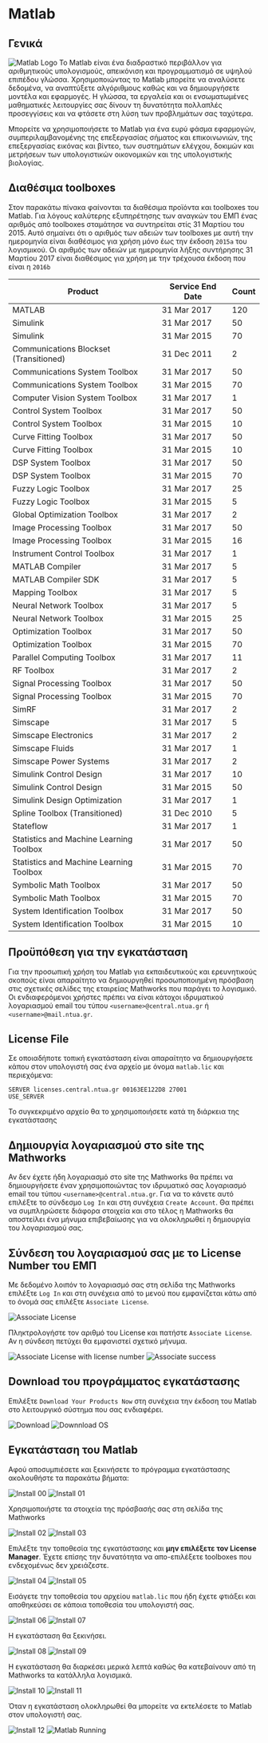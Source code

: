 Matlab
======

Γενικά
------

![Matlab Logo](img/matlab/matlablogo.jpg)
Το Matlab είναι ένα διαδραστικό περιβάλλον για αριθμητικούς υπολογισμούς,
απεικόνιση και προγραμματισμό σε υψηλού επιπέδου γλώσσα. Χρησιμοποιώντας το
Matlab μπορείτε να αναλύσετε δεδομένα, να αναπτύξετε αλγόριθμους καθώς και να
δημιουργήσετε μοντέλα και εφαρμογές. Η γλώσσα, τα εργαλεία και οι ενσωματωμένες
μαθηματικές λειτουργίες σας δίνουν τη δυνατότητα πολλαπλές προσεγγίσεις και να
φτάσετε στη λύση των προβλημάτων σας ταχύτερα.

Μπορείτε να χρησιμοποιήσετε το Matlab για ένα ευρύ φάσμα εφαρμογών,
συμπεριλαμβανομένης της επεξεργασίας σήματος και επικοινωνιών, της επεξεργασίας
εικόνας και βίντεο, των συστημάτων ελέγχου, δοκιμών και μετρήσεων των
υπολογιστικών οικονομικών και της υπολογιστικής βιολογίας.

Διαθέσιμα toolboxes
-------------------

Στον παρακάτω πίνακα φαίνονται τα διαθέσιμα προϊόντα και toolboxes του Matlab.
Για λόγους καλύτερης εξυπηρέτησης των αναγκών του ΕΜΠ ένας αριθμός από
toolboxes σταμάτησε να συντηρείται στίς 31 Μαρτίου του 2015. Αυτό σημαίνει ότι ο
αριθμός των αδειών των toolboxes με αυτή την ημερομηνία είναι διαθέσιμος για
χρήση μόνο έως την έκδοση `2015a` του λογισμικού. Οι αριθμός των αδειών με
ημερομηνία λήξης συντήρησης 31 Μαρτίου 2017 είναι διαθέσιμος για χρήση με την
τρέχουσα έκδοση που είναι η `2016b`

|Product|Service End Date|Count|
|-------|----------------|-----|
|MATLAB|31 Mar 2017|120|
|Simulink|31 Mar 2017|50|
|Simulink|31 Mar 2015|70|
|Communications Blockset (Transitioned)|31 Dec 2011|2|
|Communications System Toolbox|31 Mar 2017|50|
|Communications System Toolbox|31 Mar 2015|70|
|Computer Vision System Toolbox|31 Mar 2017|1|
|Control System Toolbox|31 Mar 2017|50|
|Control System Toolbox|31 Mar 2015|10|
|Curve Fitting Toolbox|31 Mar 2017|50|
|Curve Fitting Toolbox|31 Mar 2015|10|
|DSP System Toolbox|31 Mar 2017|50|
|DSP System Toolbox|31 Mar 2015|70|
|Fuzzy Logic Toolbox|31 Mar 2017|25|
|Fuzzy Logic Toolbox|31 Mar 2015|5|
|Global Optimization Toolbox|31 Mar 2017|2|
|Image Processing Toolbox|31 Mar 2017|50|
|Image Processing Toolbox|31 Mar 2015|16|
|Instrument Control Toolbox|31 Mar 2017|1|
|MATLAB Compiler|31 Mar 2017|5|
|MATLAB Compiler SDK|31 Mar 2017|5|
|Mapping Toolbox|31 Mar 2017|5|
|Neural Network Toolbox|31 Mar 2017|5|
|Neural Network Toolbox|31 Mar 2015|25|
|Optimization Toolbox|31 Mar 2017|50|
|Optimization Toolbox|31 Mar 2015|70|
|Parallel Computing Toolbox|31 Mar 2017|11|
|RF Toolbox|31 Mar 2017|2|
|Signal Processing Toolbox|31 Mar 2017|50|
|Signal Processing Toolbox|31 Mar 2015|70|
|SimRF|31 Mar 2017|2|
|Simscape|31 Mar 2017|5|
|Simscape Electronics|31 Mar 2017|2|
|Simscape Fluids|31 Mar 2017|1|
|Simscape Power Systems|31 Mar 2017|2|
|Simulink Control Design|31 Mar 2017|10|
|Simulink Control Design|31 Mar 2015|50|
|Simulink Design Optimization|31 Mar 2017|1|
|Spline Toolbox (Transitioned)|31 Dec 2010|5|
|Stateflow|31 Mar 2017|1|
|Statistics and Machine Learning Toolbox|31 Mar 2017|50|
|Statistics and Machine Learning Toolbox|31 Mar 2015|70|
|Symbolic Math Toolbox|31 Mar 2017|50|
|Symbolic Math Toolbox|31 Mar 2015|70|
|System Identification Toolbox|31 Mar 2017|50|
|System Identification Toolbox|31 Mar 2015|10|

Προϋπόθεση για την εγκατάσταση
------------------------------

Για την προσωπική χρήση του Matlab για εκπαιδευτικούς και ερευνητικούς σκοπούς
είναι απαραίτητο να δημιουργηθεί προσωποποιημένη πρόσβαση στις σχετικές σελίδες
της εταιρείας Mathworks που παράγει το λογισμικό. Οι ενδιαφερόμενοι χρήστες
πρέπει να είναι κάτοχοι ιδρυματικού λογαριασμού email του τύπου
`<username>@central.ntua.gr` ή `<username>@mail.ntua.gr`.

License File
------------

Σε οποιαδήποτε τοπική εγκατάσταση είναι απαραίτητο να δημιουργήσετε κάπου στον
υπολογιστή σας ένα αρχείο με όνομα `matlab.lic` και περιεχόμενα:

```
SERVER licenses.central.ntua.gr 00163EE122D8 27001
USE_SERVER
```

Το συγκεκριμένο αρχείο θα το χρησιμοποιήσετε κατά τη διάρκεια της εγκατάστασης

Δημιουργία λογαριασμού στο site της Mathworks
---------------------------------------------

Αν δεν έχετε ήδη λογαριασμό στο site της Mathworks θα πρέπει να δημιουργήσετε
έναν χρησιμοποιώντας τον ιδρυματικό σας λογαριασμό email του τύπου
`<username>@central.ntua.gr`. Για να το κάνετε αυτό επιλέξτε το σύνδεσμο `Log
In` και στη συνέχεια `Create Account`. Θα πρέπει να συμπληρώσετε διάφορα
στοιχεία και στο τέλος η Mathworks θα αποστείλει ένα μήνυμα επιβεβαίωσης για να
ολοκληρωθεί η δημιουργία του λογαριασμού σας.

Σύνδεση του λογαριασμού σας με το License Number του ΕΜΠ
--------------------------------------------------------

Με δεδομένο λοιπόν το λογαριασμό σας στη σελίδα της Mathworks επιλέξτε `Log In`
και στη συνέχεια από το μενού που εμφανίζεται κάτω από το όνομά σας επιλέξτε
`Associate License`.

![Associate License](img/matlab/associate.png)

Πληκτρολογήστε τον αριθμό του License και πατήστε `Associate License`.  Αν η
σύνδεση πετύχει θα εμφανιστεί σχετικό μήνυμα.

![Associate License with license number](img/matlab/associate-ntua.png)
![Associate success](img/matlab/associate-success.png)

Download του προγράμματος εγκατάστασης
--------------------------------------

Επιλέξτε `Download Your Products Now` στη συνέχεια την έκδοση του Matlab στο
λειτουργικό σύστημα που σας ενδιαφέρει.

![Download](img/matlab/download.png)
![Downnload OS](img/matlab/download-os.png)

Εγκατάσταση του Matlab
----------------------

Αφού αποσυμπιέσετε και ξεκινήσετε το πρόγραμμα εγκατάστασης ακολουθήστε τα
παρακάτω βήματα:

![Install 00](img/matlab/install-00.png)
![Install 01](img/matlab/install-01.png)

Χρησιμοποιήστε τα στοιχεία της πρόσβασής σας στη σελίδα της Mathworks

![Install 02](img/matlab/install-02.png)
![Install 03](img/matlab/install-03.png)

Επιλέξτε την τοποθεσία της εγκατάστασης και **μην επιλέξετε τον License
Manager**. Έχετε επίσης την δυνατότητα να απο-επιλέξετε toolboxes που
ενδεχομένως δεν χρειάζεστε.

![Install 04](img/matlab/install-04.png)
![Install 05](img/matlab/install-05.png)

Εισάγετε την τοποθεσία του αρχείου `matlab.lic` που ήδη έχετε φτιάξει και
αποθηκεύσει σε κάποια τοποθεσία του υπολογιστή σας.

![Install 06](img/matlab/install-06.png)
![Install 07](img/matlab/install-07.png)

Η εγκατάσταση θα ξεκινήσει.

![Install 08](img/matlab/install-08.png)
![Install 09](img/matlab/install-09.png)

Η εγκατάσταση θα διαρκέσει μερικά λεπτά καθώς θα κατεβαίνουν από τη Mathworks
τα κατάλληλα λογισμικά.

![Install 10](img/matlab/install-10.png)
![Install 11](img/matlab/install-11.png)

Όταν η εγκατάσταση ολοκληρωθεί θα μπορείτε να εκτελέσετε το Matlab στον
υπολογιστή σας. 

![Install 12](img/matlab/install-12.png)
![Matlab Running](img/matlab/matlab-running.png)
